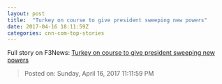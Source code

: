 ```yaml
---
layout: post
title:  "Turkey on course to give president sweeping new powers"
date: 2017-04-16 18:11:59Z
categories: cnn-com-top-stories
---
```





Full story on F3News: [Turkey on course to give president sweeping new powers](http://www.f3nws.com/n/uTyUfE)

> Posted on: Sunday, April 16, 2017 11:11:59 PM

